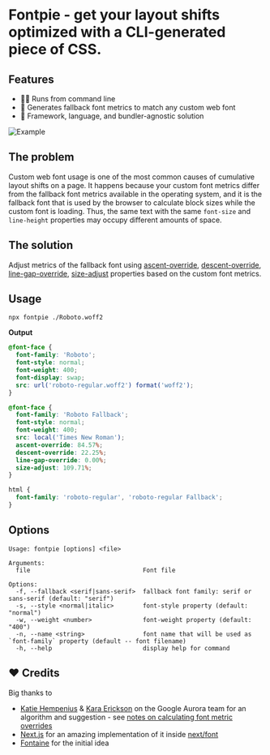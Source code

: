# Fontpie - get your layout shifts optimized with a CLI-generated piece of CSS.

## Features

- 🏃‍♂️ Runs from command line
- 💪 Generates fallback font metrics to match any custom web font
- 🚀 Framework, language, and bundler-agnostic solution

![Example](https://user-images.githubusercontent.com/2697570/200630610-d226dee1-df27-49e9-9d1f-bff0f5beb3e5.gif)

## The problem

Custom web font usage is one of the most common causes of cumulative layout shifts on a page. It happens because your custom font metrics differ from the fallback font metrics available in the operating system, and it is the fallback font that is used by the browser to calculate block sizes while the custom font is loading. Thus, the same text with the same `font-size` and `line-height` properties may occupy different amounts of space.

## The solution

Adjust metrics of the fallback font using [ascent-override](https://developer.mozilla.org/en-US/docs/Web/CSS/@font-face/ascent-override), [descent-override](https://developer.mozilla.org/en-US/docs/Web/CSS/@font-face/descent-override), [line-gap-override](https://developer.mozilla.org/en-US/docs/Web/CSS/@font-face/line-gap-override), [size-adjust](https://developer.mozilla.org/en-US/docs/Web/CSS/@font-face/size-adjust) properties based on the custom font metrics.

## Usage

```
npx fontpie ./Roboto.woff2 
```

**Output**
```css
@font-face {
  font-family: 'Roboto';
  font-style: normal;
  font-weight: 400;
  font-display: swap;
  src: url('roboto-regular.woff2') format('woff2');
}

@font-face {
  font-family: 'Roboto Fallback';
  font-style: normal;
  font-weight: 400;
  src: local('Times New Roman');
  ascent-override: 84.57%;
  descent-override: 22.25%;
  line-gap-override: 0.00%;
  size-adjust: 109.71%;
}

html {
  font-family: 'roboto-regular', 'roboto-regular Fallback';
}
```

## Options

```
Usage: fontpie [options] <file>

Arguments:
  file                               Font file

Options:
  -f, --fallback <serif|sans-serif>  fallback font family: serif or sans-serif (default: "serif")
  -s, --style <normal|italic>        font-style property (default: "normal")
  -w, --weight <number>              font-weight property (default: "400")
  -n, --name <string>                font name that will be used as `font-family` property (default -- font filename)
  -h, --help                         display help for command
```

## ❤️ Credits

Big thanks to

- [Katie Hempenius](https://katiehempenius.com/) & [Kara Erickson](https://github.com/kara) on the Google Aurora team for an algorithm and suggestion - see [notes on calculating font metric overrides](https://docs.google.com/document/d/e/2PACX-1vRsazeNirATC7lIj2aErSHpK26hZ6dA9GsQ069GEbq5fyzXEhXbvByoftSfhG82aJXmrQ_sJCPBqcx_/pub)
- [Next.js](https://nextjs.org/) for an amazing implementation of it inside [next/font](https://nextjs.org/docs/basic-features/font-optimization)
- [Fontaine](https://github.com/unjs/fontaine) for the initial idea
